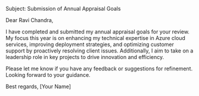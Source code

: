 Subject: Submission of Annual Appraisal Goals

Dear Ravi Chandra,

I have completed and submitted my annual appraisal goals for your review. My focus this year is on enhancing my technical expertise in Azure cloud services, improving deployment strategies, and optimizing customer support by proactively resolving client issues. Additionally, I aim to take on a leadership role in key projects to drive innovation and efficiency.

Please let me know if you have any feedback or suggestions for refinement. Looking forward to your guidance.

Best regards,
[Your Name]

